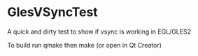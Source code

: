# GlesVSyncTest
A quick and dirty test to show if vsync is working in EGL/GLES2

To build run qmake then make (or open in Qt Creator)
